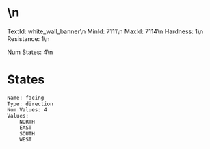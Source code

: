 # \n
TextId: white_wall_banner\n
MinId: 7111\n
MaxId: 7114\n
Hardness: 1\n
Resistance: 1\n

Num States: 4\n
# States
```
Name: facing
Type: direction
Num Values: 4
Values:
    NORTH
    EAST
    SOUTH
    WEST
```